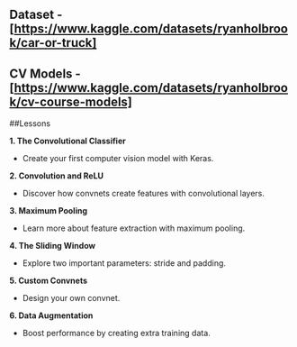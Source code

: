 ## Dataset - [https://www.kaggle.com/datasets/ryanholbrook/car-or-truck]
## CV Models - [https://www.kaggle.com/datasets/ryanholbrook/cv-course-models]

##Lessons

**1. The Convolutional Classifier**

- Create your first computer vision model with Keras.

**2. Convolution and ReLU**

- Discover how convnets create features with convolutional layers.

**3. Maximum Pooling**

- Learn more about feature extraction with maximum pooling.

**4. The Sliding Window**

- Explore two important parameters: stride and padding.

**5. Custom Convnets**

- Design your own convnet.

**6. Data Augmentation**

- Boost performance by creating extra training data.
